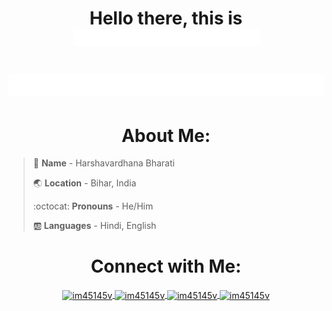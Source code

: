 <h1 align="center">Hello there, this is <img src="/assets/name2.gif" width="299"></h1>

<h1><img src="/assets/work2.gif"></h1>

<h1 align="center">About Me:</h1>


> :bust_in_silhouette: **Name** - Harshavardhana Bharati
> 
> :earth_asia: **Location** - Bihar, India
>
> :octocat: **Pronouns** - He/Him
>
> :ab: **Languages** - Hindi, English

<h1></h1>

<h1 align="center">Connect with Me:</h1>


<p align="center">
<a href="https://twitter.com/im45145v" target="blank"><img align="center" src="https://raw.githubusercontent.com/rahuldkjain/github-profile-readme-generator/master/src/images/icons/Social/twitter.svg" alt="im45145v" height="30" width="40" />     </a>
<a href="https://linkedin.com/in/im45145v" target="blank"><img align="center" src="https://raw.githubusercontent.com/rahuldkjain/github-profile-readme-generator/master/src/images/icons/Social/linked-in-alt.svg" alt="im45145v" height="30" width="40" />     </a>
<a href="https://instagram.com/im45145v" target="blank"><img align="center" src="https://raw.githubusercontent.com/rahuldkjain/github-profile-readme-generator/master/src/images/icons/Social/instagram.svg" alt="im45145v" height="30" width="40" />     </a>
<a href="https://www.leetcode.com/im45145v" target="blank"><img align="center" src="https://raw.githubusercontent.com/rahuldkjain/github-profile-readme-generator/master/src/images/icons/Social/leet-code.svg" alt="im45145v" height="30" width="40" /></a>
</p>

